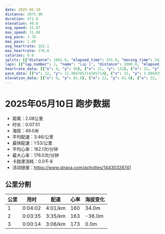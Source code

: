 ```yaml
---
date: 2025-05-10
distance: 2075.90
duration: 471.0
elevation: 49.0
avg_speed: 15.87
max_speed: 31.68
avg_pace: 3.78
max_pace: 1.89
avg_heartrate: 162.1
max_heartrate: 176.0
calories: 0.0
splits: [{"distance": 1001.0, "elapsed_time": 255.0, "moving_time": 242.0, "average_speed": 4.14, "pace": 4.025772946859903, "average_heartrate": 160.03305785123968, "elevation_difference": 34.0, "split_number": 1}, {"distance": 1000.0, "elapsed_time": 215.0, "moving_time": 215.0, "average_speed": 4.65, "pace": 3.5842365591397845, "average_heartrate": 163.78604651162792, "elevation_difference": -36.0, "split_number": 2}, {"distance": 74.9, "elapsed_time": 14.0, "moving_time": 14.0, "average_speed": 5.35, "pace": 3.115271028037383, "average_heartrate": 173.28571428571428, "elevation_difference": 0.0, "split_number": 3}]
laps: [{"lap_number": 1, "name": "Lap 1", "distance": 1000.0, "elapsed_time": 253.0, "moving_time": 241.0, "average_speed": 4.15, "pace": 4.016072289156626, "average_heartrate": 158.16, "max_heartrate": 167, "start_date": "2025-05-10 08:20:35+00:00", "elevation_difference": 43.0}, {"lap_number": 2, "name": "Lap 2", "distance": 1000.0, "elapsed_time": 215.0, "moving_time": 215.0, "average_speed": 4.65, "pace": 3.5842365591397845, "average_heartrate": 163.42857142857142, "max_heartrate": 173, "start_date": "2025-05-10 08:24:50+00:00", "elevation_difference": 7.0}, {"lap_number": 3, "name": "Lap 3", "distance": 75.86, "elapsed_time": 14.0, "moving_time": 14.0, "average_speed": 5.42, "pace": 3.0750369003690037, "average_heartrate": 173.5, "max_heartrate": 174, "start_date": "2025-05-10 08:28:25+00:00", "elevation_difference": 0.0}]
heartrate_data: [{"x": 0, "y": 96}, {"x": 22, "y": 132}, {"x": 32, "y": 137}, {"x": 42, "y": 154}, {"x": 52, "y": 162}, {"x": 62, "y": 163}, {"x": 72, "y": 163}, {"x": 82, "y": 163}, {"x": 92, "y": 163}, {"x": 102, "y": 163}, {"x": 112, "y": 163}, {"x": 122, "y": 163}, {"x": 132, "y": 163}, {"x": 142, "y": 163}, {"x": 152, "y": 164}, {"x": 162, "y": 163}, {"x": 172, "y": 162}, {"x": 182, "y": 162}, {"x": 192, "y": 162}, {"x": 202, "y": 164}, {"x": 212, "y": 165}, {"x": 222, "y": 166}, {"x": 232, "y": 167}, {"x": 242, "y": 166}, {"x": 252, "y": 165}, {"x": 262, "y": 165}, {"x": 272, "y": 162}, {"x": 282, "y": 160}, {"x": 292, "y": 160}, {"x": 302, "y": 160}, {"x": 312, "y": 161}, {"x": 322, "y": 161}, {"x": 332, "y": 161}, {"x": 342, "y": 161}, {"x": 352, "y": 161}, {"x": 362, "y": 161}, {"x": 372, "y": 160}, {"x": 382, "y": 160}, {"x": 392, "y": 165}, {"x": 402, "y": 166}, {"x": 412, "y": 167}, {"x": 422, "y": 167}, {"x": 432, "y": 165}, {"x": 442, "y": 167}, {"x": 452, "y": 169}, {"x": 462, "y": 173}, {"x": 472, "y": 173}, {"x": 482, "y": 174}]
pace_data: [{"x": 22, "y": 11.904785714285714}, {"x": 32, "y": 3.0864259259259255}, {"x": 42, "y": 3.546106382978723}, {"x": 52, "y": 3.7037111111111107}, {"x": 62, "y": 3.623195652173913}, {"x": 72, "y": 3.623195652173913}, {"x": 82, "y": 3.4722291666666667}, {"x": 92, "y": 3.875976744186046}, {"x": 102, "y": 4.385973684210526}, {"x": 112, "y": 4.385973684210526}, {"x": 122, "y": 4.166675}, {"x": 132, "y": 5.050515151515151}, {"x": 142, "y": 4.761914285714285}, {"x": 152, "y": 4.761914285714285}, {"x": 162, "y": 4.504513513513513}, {"x": 172, "y": 4.629638888888889}, {"x": 182, "y": 4.629638888888889}, {"x": 192, "y": 4.385973684210526}, {"x": 202, "y": 3.401367346938775}, {"x": 212, "y": 3.7037111111111107}, {"x": 222, "y": 3.623195652173913}, {"x": 232, "y": 3.875976744186046}, {"x": 242, "y": 4.166675}, {"x": 252, "y": 4.065048780487805}, {"x": 262, "y": 3.787886363636363}, {"x": 272, "y": 3.875976744186046}, {"x": 282, "y": 3.546106382978723}, {"x": 292, "y": 3.7037111111111107}, {"x": 302, "y": 3.4722291666666667}, {"x": 312, "y": 4.385973684210526}, {"x": 322, "y": 4.2735128205128206}, {"x": 332, "y": 4.385973684210526}, {"x": 342, "y": 4.065048780487805}, {"x": 352, "y": 3.401367346938775}, {"x": 362, "y": 3.7037111111111107}, {"x": 372, "y": 3.7037111111111107}, {"x": 382, "y": 3.401367346938775}, {"x": 392, "y": 3.875976744186046}, {"x": 402, "y": 3.4722291666666667}, {"x": 412, "y": 3.401367346938775}, {"x": 422, "y": 3.875976744186046}, {"x": 432, "y": 4.385973684210526}, {"x": 442, "y": 2.8735689655172414}, {"x": 452, "y": 2.9239824561403505}, {"x": 462, "y": 2.4875671641791044}, {"x": 472, "y": 2.6881774193548384}, {"x": 482, "y": 3.030309090909091}]
elevation_data: [{"x": 0, "y": 81.0}, {"x": 22, "y": 81.0}, {"x": 32, "y": 82.0}, {"x": 42, "y": 81.0}, {"x": 52, "y": 81.0}, {"x": 62, "y": 83.0}, {"x": 72, "y": 85.0}, {"x": 82, "y": 87.0}, {"x": 92, "y": 90.0}, {"x": 102, "y": 92.0}, {"x": 112, "y": 95.0}, {"x": 122, "y": 100.0}, {"x": 132, "y": 103.0}, {"x": 142, "y": 107.0}, {"x": 152, "y": 110.0}, {"x": 162, "y": 113.0}, {"x": 172, "y": 114.0}, {"x": 182, "y": 116.0}, {"x": 192, "y": 120.0}, {"x": 202, "y": 122.0}, {"x": 212, "y": 120.0}, {"x": 222, "y": 117.0}, {"x": 232, "y": 115.0}, {"x": 242, "y": 114.0}, {"x": 252, "y": 115.0}, {"x": 262, "y": 114.0}, {"x": 272, "y": 114.0}, {"x": 282, "y": 112.0}, {"x": 292, "y": 111.0}, {"x": 302, "y": 111.0}, {"x": 312, "y": 111.0}, {"x": 322, "y": 111.0}, {"x": 332, "y": 114.0}, {"x": 342, "y": 117.0}, {"x": 352, "y": 118.0}, {"x": 362, "y": 116.0}, {"x": 372, "y": 114.0}, {"x": 382, "y": 112.0}, {"x": 392, "y": 105.0}, {"x": 402, "y": 100.0}, {"x": 412, "y": 96.0}, {"x": 422, "y": 91.0}, {"x": 432, "y": 88.0}, {"x": 442, "y": 85.0}, {"x": 452, "y": 83.0}, {"x": 462, "y": 82.0}, {"x": 472, "y": 79.0}, {"x": 482, "y": 79.0}]
---
```


# 2025年05月10日 跑步数据

- 距离：2.08公里
- 时长：0:07:51
- 海拔：49.0米
- 平均配速：3:46/公里
- 最快配速：1:53/公里
- 平均心率：162.1次/分钟
- 最大心率：176.0次/分钟
- 卡路里消耗：0.0千卡
- 活动链接：https://www.strava.com/activities/14430328741

## 公里分割

| 公里 | 用时 | 配速 | 心率 | 海拔变化 |
|------|------|------|------|------|
| 1 | 0:04:02 | 4:01/km | 160 | 34.0m |
| 2 | 0:03:35 | 3:35/km | 163 | -36.0m |
| 3 | 0:00:14 | 3:06/km | 173 | 0.0m |

